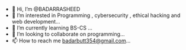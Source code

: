 - 👋 Hi, I’m @BADARRASHEED
- 👀 I’m interested in Programming , cybersecurity , ethical hacking and web development...
- 🌱 I’m currently learning BS-CS ...
- 💞️ I’m looking to collaborate on programming...
- 📫 How to reach me badarbutt354@gmail.com...

<!---
BADARRASHEED/BADARRASHEED is a ✨ special ✨ repository because its `README.md` (this file) appears on your GitHub profile.
You can click the Preview link to take a look at your changes.
--->
